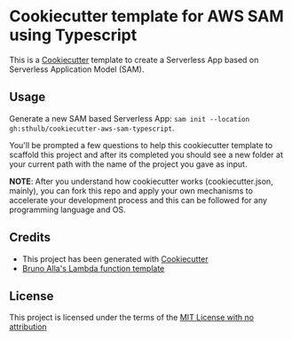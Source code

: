 # Cookiecutter template for AWS SAM using Typescript

This is a [Cookiecutter](https://github.com/audreyr/cookiecutter) template to create a Serverless App based on Serverless Application Model (SAM).

## Usage

Generate a new SAM based Serverless App: `sam init --location gh:sthulb/cookiecutter-aws-sam-typescript`.

You'll be prompted a few questions to help this cookiecutter template to scaffold this project and after its completed you should see a new folder at your current path with the name of the project you gave as input.

**NOTE**: After you understand how cookiecutter works (cookiecutter.json, mainly), you can fork this repo and apply your own mechanisms to accelerate your development process and this can be followed for any programming language and OS.

## Credits

* This project has been generated with [Cookiecutter](https://github.com/audreyr/cookiecutter)
* [Bruno Alla's Lambda function template](https://github.com/browniebroke/cookiecutter-lambda-function)

## License

This project is licensed under the terms of the [MIT License with no attribution](/LICENSE)